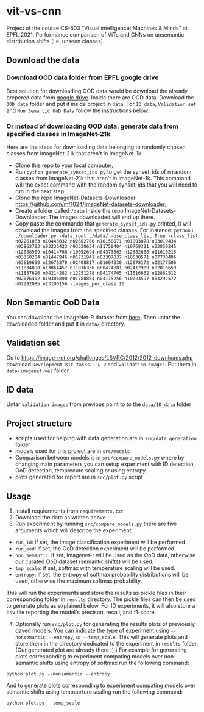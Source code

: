 # vit-vs-cnn
Project of the course CS-503 "Visual intelligence: Machines &amp; Minds" at EPFL 2021. Performance comparison of ViTs and CNNs on unsemantic distribution shifts (i.e. unseen classes).

<!-- ## Generate data from specified classes in ImageNet-21k with setup.sh script
- run `setup.sh n`, where n are OOD classes. It should download all nessesary data and install all requirements. It is advised to use virtual environment before
(`pip install virtualenv`, `virtualenv vi`, `source vi/bin/activate` )   -->

## Download the data

### Download OOD data folder from EPFL google drive

Best solution for downloading OOD data would be download the already prepered data from [google drive](https://drive.google.com/drive/folders/14PcKqll5M7_byC1G85fn0O1wuydYNG7J?usp=sharing). Inside there are OOD data. Download the `OOD_data` folder and put it inside project in ```data```. For `ID data`, `Validation set` and `Non Semantic OoD Data` follow the instructions below.

###  Or instead of downloading OOD data, generate data from specified classes in ImageNet-21k 

Here are the steps for downloading data belonging to randomly chosen classes from ImageNet-21k that aren't in ImageNet-1k.
- Clone this repo to your local computer;
- Run `python generate_synset_ids.py` to get the synset_ids of n random classes from ImageNet-21k that aren't in ImageNet-1k. This command will the exact command with the random synset_ids that you will need to run in the next step.
- Clone the repo ImageNet-Datasets-Downloader https://github.com/mf1024/ImageNet-datasets-downloader;
- Create a folder called `/data` inside the repo ImageNet-Datasets-Downloader. The images downloaded will end up there.
- Copy paste the commando that `generate_synset_ids.py` printed, it will download the images from the specified classes. For instance: `python3 ./downloader.py -data_root ./data/ -use_class_list True -class_list n02261063 n10443032 n02602760 n10150071 n01803078 n03019434 n03863783 n03236423 n03538634 n11759404 n10769321 n03850245 n12088909 n10414768 n10052694 n04373563 n12682668 n11610215 n03350204 n01447946 n01731941 n03307037 n10530571 n07730406 n03619650 n12676370 n02408817 n01604330 n12078172 n02177506 n11834890 n13064457 n11816336 n00474881 n02412909 n02016659 n11857696 n04214282 n12251278 n04174705 n11616662 n12862512 n02076402 n10306890 n01788864 n04115256 n10723597 n04292572 n02292085 n13100156 -images_per_class 10` 

## Non Semantic OoD Data

You can download the ImageNet-R dataset from [here](https://people.eecs.berkeley.edu/~hendrycks/imagenet-r.tar). Then untar the downloaded folder and put it in ```data/``` directory.

## Validation set
Go to <https://image-net.org/challenges/LSVRC/2012/2012-downloads.php> download `Development Kit tasks 1 & 2` and `validation images`. Put them in ```data/imagenet-val``` folder. 

## ID data

Untar `validation images` from previous point to to the ```data/ID_data``` folder

## Project structure

- scripts used for helping with data generation are in ```src/data_generation``` folder
- models used for this project are in ```src/models```
- Comparison between models is in ```src/compare_models.py``` where by changing main parameters you can setup experiment with ID detection, OoD detection, temprecure scaling or using entropy.
- plots generated for raport are in ```src/plot.py``` script

## Usage
1. Install requierments from `requirements.txt`
2. Download the data as written above
3. Run experiment by running `src/compare_models.py` there are five arguments which will describe the experiment.
  - `run_id`: if set, the image classification experiment will be performed.
  - `run_ood`: if set, the OoD detection experiment will be performed.
  - `non_semantic`: if set, imagenet-r will be used as the OoD data, otherwise our curated OoD dataset (semantic shifts) will be used.
  - `tmp_scale`: if set, softmax with temperature scaling will be used.
  - `entropy`: if set, the entropy of softmax probability distributions will be used, otherwise the maximum softmax probability.
  
This will run the experiments and store the results as pickle files in their corresponding folder in `results` directory. The pickle files can then be used to generate plots as explained below. For ID experiments, it will also store a csv file reporting the model's precison, recall, and f1-score.

4. Optionally run `src/plot.py` for generating the results plots of previously daved models. You can indicate the type of experiment using `--nonsemantic`, `--entropy`, or `--temp_scale`. This will generate plots and store them in the directory dedicated to the experiment in `results` folder. (Our generated plot are already there :) ) For example for generating plots corresponding to experiment compating models over non-semantic shifts using entropy of softmax run the following command:

```
python plot.py --nonsemantic --entropy
```

And to generate plots corresponding to experiment compating models over semantic shifts using tempearture scaling run the following command:

``` 
python plot.py --temp_scale
```
